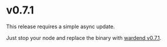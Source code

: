 ﻿---
sidebar_position: 2
---

# v0.7.1

This release requires a simple async update.

Just stop your node and replace the binary with [wardend v0.7.1](https://github.com/warden-protocol/wardenprotocol/releases/tag/v0.7.1).
